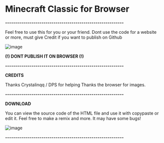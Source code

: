 # Minecraft Classic for Browser

**-----------------------------------------------------------**

Feel free to use this for you or your friend. 
Dont use the code for a website or more, must give Credit if you want to publish on Github


![image](https://user-images.githubusercontent.com/113782008/198266079-79efb24d-a50e-4a8c-b1ea-34320b3f8d36.png)


**(!) DONT PUBLISH IT ON BROWSER (!)**

**-----------------------------------------------------------**

**CREDITS**

Thanks Crystalinqq / DPS for helping
Thanks the browser for images.

**-----------------------------------------------------------**

**DOWNLOAD**

You can view the source code of the HTML file and use it with copypaste or edit it.
Feel free to make a remix and more. It may have some bugs!

![image](https://user-images.githubusercontent.com/113782008/198265979-72aa9a3b-bea9-4d39-b73b-4d9d360e519a.png)

**-----------------------------------------------------------**


